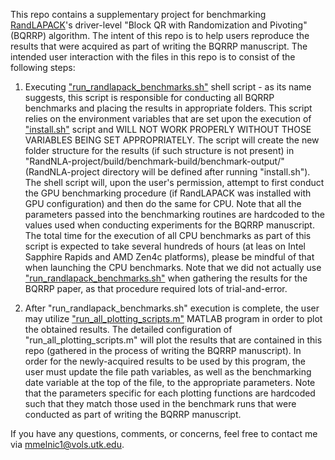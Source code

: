 This repo contains a supplementary project for benchmarking [RandLAPACK](https://github.com/BallisticLA/RandLAPACK)'s driver-level "Block QR with Randomization and Pivoting" (BQRRP) algorithm.
The intent of this repo is to help users reproduce the results that were acquired as part of writing the BQRRP manuscript.
The intended user interaction with the files in this repo is to consist of the following steps:

1. Executing ["run_randlapack_benchmarks.sh"](https://github.com/TeachRaccooon/BQRRP/blob/main/run_randlapack_benchmarks.sh) shell script - as its name suggests, this script is responsible for conducting all BQRRP benchmarks and placing the results in appropriate folders.
This script relies on the environment variables that are set upon the execution of ["install.sh"](https://github.com/BallisticLA/RandLAPACK/blob/main/install.sh) script and WILL NOT WORK PROPERLY WITHOUT THOSE VARIABLES BEING SET APPROPRIATELY.
The script will create the new folder structure for the results (if such structure is not present) in "RandNLA-project/build/benchmark-build/benchmark-output/" (RandNLA-project directory will be defined after running "install.sh").
The shell script will, upon the user's permission, attempt to first conduct the GPU benchmarking procedure (if RandLAPACK was installed with GPU configuration) and then do the same for CPU.
Note that all the parameters passed into the benchmarking routines are hardcoded to the values used when conducting experiments for the BQRRP manuscript.
The total time for the execution of all CPU benchmarks as part of this script is expected to take several hundreds of hours (at leas on Intel Sapphire Rapids and AMD Zen4c platforms), please be mindful of that when launching the CPU benchmarks.
Note that we did not actually use ["run_randlapack_benchmarks.sh"](https://github.com/TeachRaccooon/BQRRP/blob/main/run_randlapack_benchmarks.sh) when gathering the results for the BQRRP paper, as that procedure required lots of trial-and-error.

2. After "run_randlapack_benchmarks.sh" execution is complete, the user may utilize ["run_all_plotting_scripts.m"](https://github.com/TeachRaccooon/BQRRP/blob/main/run_all_plotting_scripts.m) MATLAB program in order to plot the obtained results.
The detailed configuration of "run_all_plotting_scripts.m" will plot the results that are contained in this repo (gathered in the process of writing the BQRRP manuscript).
In order for the newly-acquired results to be used by this program, the user must update the file path variables, as well as the benchmarking date variable at the top of the file, to the appropriate parameters.
Note that the parameters specific for each plotting functions are hardcoded such that they match those used in the benchmark runs that were conducted as part of writing the BQRRP manuscript.

If you have any questions, comments, or concerns, feel free to contact me via mmelnic1@vols.utk.edu.
